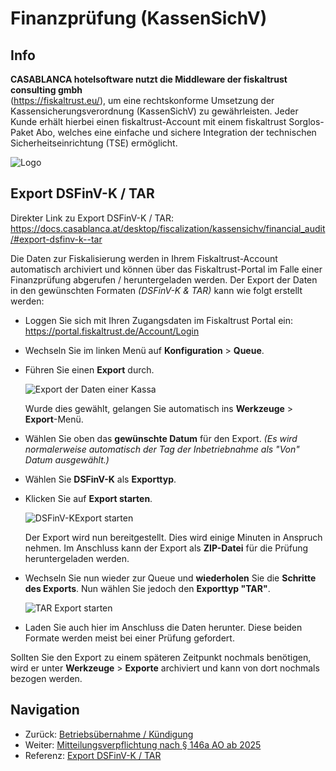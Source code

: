 # Finanzprüfung (KassenSichV)

## Info

**CASABLANCA hotelsoftware nutzt die Middleware der fiskaltrust consulting gmbh**  
(https://fiskaltrust.eu/), um eine rechtskonforme Umsetzung der Kassensicherungsverordnung (KassenSichV) zu gewährleisten. Jeder Kunde erhält hierbei einen fiskaltrust-Account mit einem fiskaltrust Sorglos-Paket Abo, welches eine einfache und sichere Integration der technischen Sicherheitseinrichtung (TSE) ermöglicht.

![Logo](https://docs.casablanca.at/assets/images/logo-496c2900c7bb1e56ad1000d4c795e5b4.png "Logo")

## Export DSFinV-K / TAR

Direkter Link zu Export DSFinV-K / TAR: https://docs.casablanca.at/desktop/fiscalization/kassensichv/financial_audit/#export-dsfinv-k--tar

Die Daten zur Fiskalisierung werden in Ihrem Fiskaltrust-Account automatisch archiviert und können über das Fiskaltrust-Portal im Falle einer Finanzprüfung abgerufen / heruntergeladen werden. Der Export der Daten in den gewünschten Formaten *(DSFinV-K & TAR)* kann wie folgt erstellt werden:

* Loggen Sie sich mit Ihren Zugangsdaten im Fiskaltrust Portal ein: https://portal.fiskaltrust.de/Account/Login
* Wechseln Sie im linken Menü auf **Konfiguration** > **Queue**.
* Führen Sie einen **Export** durch.  

  ![Export der Daten einer Kassa](https://docs.casablanca.at/assets/images/export_data-0e15bd833b156e56cffe8bf7bff7c9f0.png "Export der Daten einer Kassa")
  
  Wurde dies gewählt, gelangen Sie automatisch ins **Werkzeuge** > **Export**-Menü.
* Wählen Sie oben das **gewünschte Datum** für den Export. *(Es wird normalerweise automatisch der Tag der Inbetriebnahme als "Von" Datum ausgewählt.)*
* Wählen Sie **DSFinV-K** als **Exporttyp**.
* Klicken Sie auf **Export starten**.  

  ![DSFinV-KExport starten](https://docs.casablanca.at/assets/images/start_export-8c879a84e13f8128e02453c0fbdba663.png "DSFinV-KExport starten")
  
  Der Export wird nun bereitgestellt. Dies wird einige Minuten in Anspruch nehmen. Im Anschluss kann der Export als **ZIP-Datei** für die Prüfung heruntergeladen werden.
* Wechseln Sie nun wieder zur Queue und **wiederholen** Sie die **Schritte des Exports**. Nun wählen Sie jedoch den **Exporttyp "TAR"**.
  
  ![TAR Export starten](https://docs.casablanca.at/assets/images/start_tar_export-a84d76144e7aebe3b583064a4cd8563c.png "TAR Export starten")
* Laden Sie auch hier im Anschluss die Daten herunter. Diese beiden Formate werden meist bei einer Prüfung gefordert.

Sollten Sie den Export zu einem späteren Zeitpunkt nochmals benötigen, wird er unter **Werkzeuge** > **Exporte** archiviert und kann von dort nochmals bezogen werden.

## Navigation

* Zurück: [Betriebsübernahme / Kündigung](https://docs.casablanca.at/desktop/fiscalization/kassensichv/new_company_cancellation)  
* Weiter: [Mitteilungsverpflichtung nach § 146a AO ab 2025](https://docs.casablanca.at/desktop/fiscalization/kassensichv/obligation_of_notify)  
* Referenz: [Export DSFinV-K / TAR](https://docs.casablanca.at/desktop/fiscalization/kassensichv/financial_audit/#export-dsfinv-k--tar)